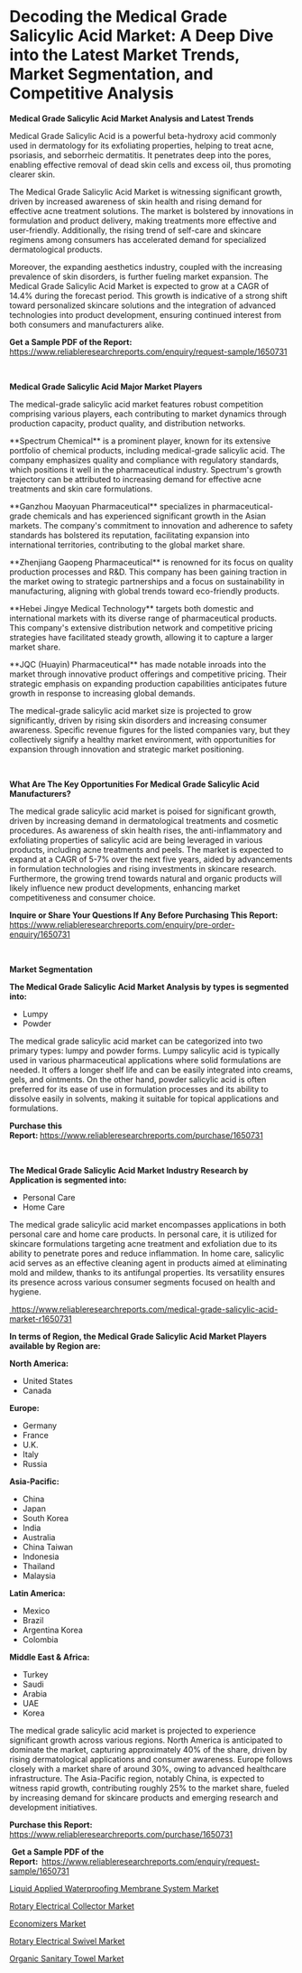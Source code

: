 <p><h1>Decoding the Medical Grade Salicylic Acid Market: A Deep Dive into the Latest Market Trends, Market Segmentation, and Competitive Analysis</h1></p><p><strong>Medical Grade Salicylic Acid Market Analysis and Latest Trends</strong></p>
<p><p>Medical Grade Salicylic Acid is a powerful beta-hydroxy acid commonly used in dermatology for its exfoliating properties, helping to treat acne, psoriasis, and seborrheic dermatitis. It penetrates deep into the pores, enabling effective removal of dead skin cells and excess oil, thus promoting clearer skin.</p><p>The Medical Grade Salicylic Acid Market is witnessing significant growth, driven by increased awareness of skin health and rising demand for effective acne treatment solutions. The market is bolstered by innovations in formulation and product delivery, making treatments more effective and user-friendly. Additionally, the rising trend of self-care and skincare regimens among consumers has accelerated demand for specialized dermatological products.</p><p>Moreover, the expanding aesthetics industry, coupled with the increasing prevalence of skin disorders, is further fueling market expansion. The Medical Grade Salicylic Acid Market is expected to grow at a CAGR of 14.4% during the forecast period. This growth is indicative of a strong shift toward personalized skincare solutions and the integration of advanced technologies into product development, ensuring continued interest from both consumers and manufacturers alike.</p></p>
<p><strong>Get a Sample PDF of the Report:&nbsp;</strong> <a href="https://www.reliableresearchreports.com/enquiry/request-sample/1650731?utm_campaign=24&utm_medium=2&utm_source=Github&utm_content=ia&utm_term=29102024&utm_id=medical-grade-salicylic-acid">https://www.reliableresearchreports.com/enquiry/request-sample/1650731</a></p>
<p>&nbsp;</p>
<p><strong>Medical Grade Salicylic Acid Major Market Players</strong></p>
<p><p>The medical-grade salicylic acid market features robust competition comprising various players, each contributing to market dynamics through production capacity, product quality, and distribution networks. </p><p>**Spectrum Chemical** is a prominent player, known for its extensive portfolio of chemical products, including medical-grade salicylic acid. The company emphasizes quality and compliance with regulatory standards, which positions it well in the pharmaceutical industry. Spectrum's growth trajectory can be attributed to increasing demand for effective acne treatments and skin care formulations.</p><p>**Ganzhou Maoyuan Pharmaceutical** specializes in pharmaceutical-grade chemicals and has experienced significant growth in the Asian markets. The company's commitment to innovation and adherence to safety standards has bolstered its reputation, facilitating expansion into international territories, contributing to the global market share.</p><p>**Zhenjiang Gaopeng Pharmaceutical** is renowned for its focus on quality production processes and R&D. This company has been gaining traction in the market owing to strategic partnerships and a focus on sustainability in manufacturing, aligning with global trends toward eco-friendly products.</p><p>**Hebei Jingye Medical Technology** targets both domestic and international markets with its diverse range of pharmaceutical products. This company's extensive distribution network and competitive pricing strategies have facilitated steady growth, allowing it to capture a larger market share.</p><p>**JQC (Huayin) Pharmaceutical** has made notable inroads into the market through innovative product offerings and competitive pricing. Their strategic emphasis on expanding production capabilities anticipates future growth in response to increasing global demands.</p><p>The medical-grade salicylic acid market size is projected to grow significantly, driven by rising skin disorders and increasing consumer awareness. Specific revenue figures for the listed companies vary, but they collectively signify a healthy market environment, with opportunities for expansion through innovation and strategic market positioning.</p></p>
<p>&nbsp;</p>
<p><strong>What Are The Key Opportunities For Medical Grade Salicylic Acid Manufacturers?</strong></p>
<p><p>The medical grade salicylic acid market is poised for significant growth, driven by increasing demand in dermatological treatments and cosmetic procedures. As awareness of skin health rises, the anti-inflammatory and exfoliating properties of salicylic acid are being leveraged in various products, including acne treatments and peels. The market is expected to expand at a CAGR of 5-7% over the next five years, aided by advancements in formulation technologies and rising investments in skincare research. Furthermore, the growing trend towards natural and organic products will likely influence new product developments, enhancing market competitiveness and consumer choice.</p></p>
<p><strong>Inquire or Share Your Questions If Any Before Purchasing This Report:</strong> <a href="https://www.reliableresearchreports.com/enquiry/pre-order-enquiry/1650731?utm_campaign=24&utm_medium=2&utm_source=Github&utm_content=ia&utm_term=29102024&utm_id=medical-grade-salicylic-acid">https://www.reliableresearchreports.com/enquiry/pre-order-enquiry/1650731</a></p>
<p>&nbsp;</p>
<p><strong>Market Segmentation</strong></p>
<p><strong>The Medical Grade Salicylic Acid Market Analysis by types is segmented into:</strong></p>
<p><ul><li>Lumpy</li><li>Powder</li></ul></p>
<p><p>The medical grade salicylic acid market can be categorized into two primary types: lumpy and powder forms. Lumpy salicylic acid is typically used in various pharmaceutical applications where solid formulations are needed. It offers a longer shelf life and can be easily integrated into creams, gels, and ointments. On the other hand, powder salicylic acid is often preferred for its ease of use in formulation processes and its ability to dissolve easily in solvents, making it suitable for topical applications and formulations.</p></p>
<p><strong>Purchase this Report:&nbsp;</strong><a href="https://www.reliableresearchreports.com/purchase/1650731?utm_campaign=24&utm_medium=2&utm_source=Github&utm_content=ia&utm_term=29102024&utm_id=medical-grade-salicylic-acid">https://www.reliableresearchreports.com/purchase/1650731</a></p>
<p>&nbsp;</p>
<p><strong>The Medical Grade Salicylic Acid Market Industry Research by Application is segmented into:</strong></p>
<p><ul><li>Personal Care</li><li>Home Care</li></ul></p>
<p><p>The medical grade salicylic acid market encompasses applications in both personal care and home care products. In personal care, it is utilized for skincare formulations targeting acne treatment and exfoliation due to its ability to penetrate pores and reduce inflammation. In home care, salicylic acid serves as an effective cleaning agent in products aimed at eliminating mold and mildew, thanks to its antifungal properties. Its versatility ensures its presence across various consumer segments focused on health and hygiene.</p></p>
<p><a href="https://www.reliableresearchreports.com/medical-grade-salicylic-acid-market-r1650731?utm_campaign=24&utm_medium=2&utm_source=Github&utm_content=ia&utm_term=29102024&utm_id=medical-grade-salicylic-acid">&nbsp;https://www.reliableresearchreports.com/medical-grade-salicylic-acid-market-r1650731</a></p>
<p><strong>In terms of Region, the Medical Grade Salicylic Acid Market Players available by Region are:</strong></p>
<p>
    <p> <strong> North America: </strong>
        <ul>
            <li>United States</li>
            <li>Canada</li>
        </ul>
        </p> 
    <p> <strong> Europe: </strong>
        <ul>
            <li>Germany</li>
            <li>France</li>
            <li>U.K.</li>
            <li>Italy</li>
            <li>Russia</li>
        </ul>
        </p> 
    <p> <strong> Asia-Pacific: </strong>
        <ul>
            <li>China</li>
            <li>Japan</li>
            <li>South Korea</li>
            <li>India</li>
            <li>Australia</li>
            <li>China Taiwan</li>
            <li>Indonesia</li>
            <li>Thailand</li>
            <li>Malaysia</li>
        </ul>
        </p> 
    <p> <strong> Latin America: </strong>
        <ul>
            <li>Mexico</li>
            <li>Brazil</li>
            <li>Argentina Korea</li>
            <li>Colombia</li>
        </ul>
        </p> 
    <p> <strong> Middle East & Africa: </strong>
        <ul>
            <li>Turkey</li>
            <li>Saudi</li>
            <li>Arabia</li>
            <li>UAE</li>
            <li>Korea</li>
        </ul>
    </p>
    </p>
<p><p>The medical grade salicylic acid market is projected to experience significant growth across various regions. North America is anticipated to dominate the market, capturing approximately 40% of the share, driven by rising dermatological applications and consumer awareness. Europe follows closely with a market share of around 30%, owing to advanced healthcare infrastructure. The Asia-Pacific region, notably China, is expected to witness rapid growth, contributing roughly 25% to the market share, fueled by increasing demand for skincare products and emerging research and development initiatives.</p></p>
<p><strong>Purchase this Report: </strong><a href="https://www.reliableresearchreports.com/purchase/1650731?utm_campaign=24&utm_medium=2&utm_source=Github&utm_content=ia&utm_term=29102024&utm_id=medical-grade-salicylic-acid">https://www.reliableresearchreports.com/purchase/1650731</a></p>
<p>&nbsp;<strong>Get a Sample PDF of the Report:&nbsp;&nbsp;</strong><a href="https://www.reliableresearchreports.com/enquiry/request-sample/1650731?utm_campaign=24&utm_medium=2&utm_source=Github&utm_content=ia&utm_term=29102024&utm_id=medical-grade-salicylic-acid">https://www.reliableresearchreports.com/enquiry/request-sample/1650731</a></p>
<p><strong></strong></p>
<p><p><a href="https://github.com/inouyeaowaugh3/Market-Research-Report-List-1/blob/main/liquid-applied-waterproofing-membrane-system-market.md?utm_campaign=24&utm_medium=2&utm_source=Github&utm_content=ia&utm_term=29102024&utm_id=medical-grade-salicylic-acid">Liquid Applied Waterproofing Membrane System Market</a></p><p><a href="https://issuu.com/reportprime-2/docs/rotary-electrical-collector-market-_b820c2a93a411e?utm_campaign=24&utm_medium=2&utm_source=Github&utm_content=ia&utm_term=29102024&utm_id=medical-grade-salicylic-acid">Rotary Electrical Collector Market</a></p><p><a href="https://www.linkedin.com/pulse/insights-economizers-market-players-size-geographical-bvg5e?utm_campaign=24&utm_medium=2&utm_source=Github&utm_content=ia&utm_term=29102024&utm_id=medical-grade-salicylic-acid">Economizers Market</a></p><p><a href="https://issuu.com/reportprime-2/docs/rotary-electrical-swivel-market-siz_c5385b48ecce86?utm_campaign=24&utm_medium=2&utm_source=Github&utm_content=ia&utm_term=29102024&utm_id=medical-grade-salicylic-acid">Rotary Electrical Swivel Market</a></p><p><a href="https://github.com/poppeotabedvo5/Market-Research-Report-List-1/blob/main/organic-sanitary-towel-market.md?utm_campaign=24&utm_medium=2&utm_source=Github&utm_content=ia&utm_term=29102024&utm_id=medical-grade-salicylic-acid">Organic Sanitary Towel Market</a></p></p>